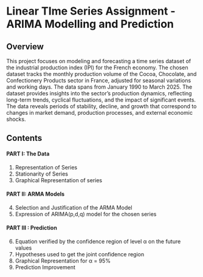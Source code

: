 # Linear TIme Series Assignment - ARIMA Modelling and Prediction

## Overview

This project focuses on modeling and forecasting a time series dataset of the industrial production index (IPI) for the French economy. The chosen dataset tracks the monthly production volume of the Cocoa, Chocolate, and Confectionery Products sector in France, adjusted for seasonal variations and working days. The data spans from January 1990 to March 2025.
The dataset provides insights into the sector’s production dynamics, reflecting long-term trends, cyclical fluctuations, and the impact of significant events. The data reveals periods of stability, decline, and growth that correspond to changes in market demand, production processes, and external economic shocks.

## Contents
#### PART I: The Data 
1. Representation of Series 
2. Stationarity of Series 
3. Graphical Representation of series
   
#### PART II: ARMA Models 
4. Selection and Justification of the ARMA Model
5. Expression of ARIMA(p,d,q) model for the chosen series
   
#### PART III : Prediction
6. Equation verified by the confidence region of level α on the future values
7. Hypotheses used to get the joint confidence region 
8. Graphical Representation for α = 95% 
9. Prediction Improvement
